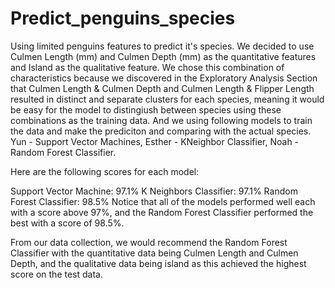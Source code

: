 # Predict_penguins_species

Using limited penguins features to predict it's species. 
We decided to use Culmen Length (mm) and Culmen Depth (mm) as the quantitative features and Island as the qualitative feature.
We chose this combination of characteristics because we discovered in the Exploratory Analysis Section that Culmen Length & Culmen Depth and Culmen Length & Flipper Length resulted in distinct and separate clusters for each species, meaning it would be easy for the model to distingiush between species using these combinations as the training data.
And we using following models to train the data and make the prediciton and comparing with the actual species.
Yun - Support Vector Machines, Esther - KNeighbor Classifier, Noah - Random Forest Classifier.

Here are the following scores for each model:

Support Vector Machine: 97.1%
K Neighbors Classifier: 97.1%
Random Forest Classifier: 98.5%
Notice that all of the models performed well each with a score above 97%, and the Random Forest Classifier performed the best with a score of 98.5%.

From our data collection, we would recommend the Random Forest Classifier with the quantitative data being Culmen Length and Culmen Depth, and the qualitative data being island as this achieved the highest score on the test data.

